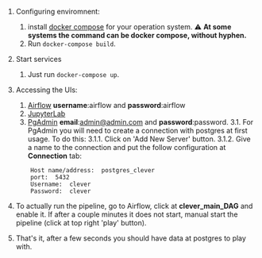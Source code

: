 1. Configuring enviromnent:
    1. install [docker compose](https://docs.docker.com/compose/install/) for your operation system.
    :warning: **At some systems the command can be docker compose, without hyphen.**
    2. Run `docker-compose build`. 

2. Start services
    1. Just run `docker-compose up`.


3. Accessing the UIs:
    1. [Airflow](http://localhost:8080) **username**:airflow and **password**:airflow
    2. [JupyterLab](http://localhost:8888/)
    3. [PgAdmin](http://localhost:8081/browser/) **email**:admin@admin.com and **password**:password.
    3.1. For PgAdmin you will need to create a connection with postgres at first usage. To do this:
    3.1.1. Click on 'Add New Server' button.
    3.1.2. Give a name to the connection and put the follow configuration at **Connection** tab:
    ``` 
        Host name/address:  postgres_clever 
        port:  5432
        Username:  clever 
        Password:  clever 

4. To actually run the pipeline, go to Airflow, click at **clever_main_DAG** and enable it. If after a couple minutes it does not start, manual start the pipeline (click at top right 'play' button).

5. That's it, after a few seconds you should have data at postgres to play with.